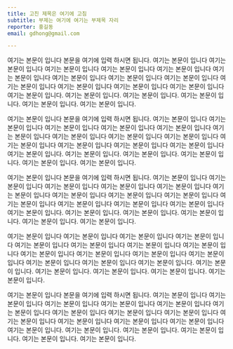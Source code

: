 ```yaml
---
title: 고친 제목은 여기에 고침
subtitle: 부제는 여기에 여기는 부제목 자리
reporter: 홍길동
email: gdhong@gmail.com

---
```

여기는 본문이 입니다 본문을 여기에 입력 하시면 됩니다. 여기는 본문이 입니다 여기는 본문이 입니다 여기는 본문이 입니다 여기는 본문이 입니다 여기는 본문이 입니다 여기는 본문이 입니다 여기는 본문이 입니다 여기는 본문이 입니다 여기는 본문이 입니다 여기는 본문이 입니다 여기는 본문이 입니다 여기는 본문이 입니다 여기는 본문이 입니다 여기는 본문이 입니다. 여기는 본문이 입니다. 여기는 본문이 입니다. 여기는 본문이 입니다. 여기는 본문이 입니다. 여기는 본문이 입니다.

여기는 본문이 입니다 본문을 여기에 입력 하시면 됩니다. 여기는 본문이 입니다 여기는 본문이 입니다 여기는 본문이 입니다 여기는 본문이 입니다 여기는 본문이 입니다 여기는 본문이 입니다 여기는 본문이 입니다 여기는 본문이 입니다 여기는 본문이 입니다 여기는 본문이 입니다 여기는 본문이 입니다 여기는 본문이 입니다 여기는 본문이 입니다 여기는 본문이 입니다. 여기는 본문이 입니다. 여기는 본문이 입니다. 여기는 본문이 입니다. 여기는 본문이 입니다. 여기는 본문이 입니다.

여기는 본문이 입니다 본문을 여기에 입력 하시면 됩니다. 여기는 본문이 입니다 여기는 본문이 입니다 여기는 본문이 입니다 여기는 본문이 입니다 여기는 본문이 입니다 여기는 본문이 입니다 여기는 본문이 입니다 여기는 본문이 입니다 여기는 본문이 입니다 여기는 본문이 입니다 여기는 본문이 입니다 여기는 본문이 입니다 여기는 본문이 입니다 여기는 본문이 입니다. 여기는 본문이 입니다. 여기는 본문이 입니다. 여기는 본문이 입니다. 여기는 본문이 입니다. 여기는 본문이 입니다.

여기는 본문이 입니다 여기는 본문이 입니다 여기는 본문이 입니다 여기는 본문이 입니다 여기는 본문이 입니다 여기는 본문이 입니다 여기는 본문이 입니다 여기는 본문이 입니다 여기는 본문이 입니다 여기는 본문이 입니다 여기는 본문이 입니다 여기는 본문이 입니다 여기는 본문이 입니다 여기는 본문이 입니다 여기는 본문이 입니다. 여기는 본문이 입니다. 여기는 본문이 입니다. 여기는 본문이 입니다. 여기는 본문이 입니다. 여기는 본문이 입니다.

여기는 본문이 입니다 본문을 여기에 입력 하시면 됩니다. 여기는 본문이 입니다 여기는 본문이 입니다 여기는 본문이 입니다 여기는 본문이 입니다 여기는 본문이 입니다 여기는 본문이 입니다 여기는 본문이 입니다 여기는 본문이 입니다 여기는 본문이 입니다 여기는 본문이 입니다 여기는 본문이 입니다 여기는 본문이 입니다 여기는 본문이 입니다 여기는 본문이 입니다. 여기는 본문이 입니다. 여기는 본문이 입니다. 여기는 본문이 입니다. 여기는 본문이 입니다. 여기는 본문이 입니다.




